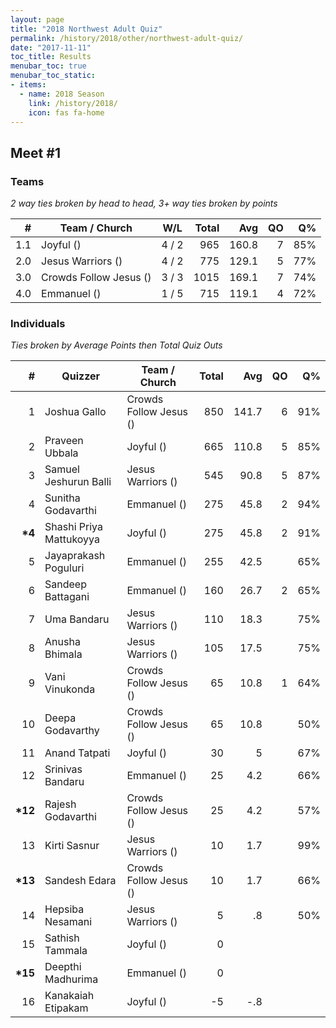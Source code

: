 ```yaml
---
layout: page
title: "2018 Northwest Adult Quiz"
permalink: /history/2018/other/northwest-adult-quiz/
date: "2017-11-11"
toc_title: Results
menubar_toc: true
menubar_toc_static:
- items:
  - name: 2018 Season
    link: /history/2018/
    icon: fas fa-home
---
```


## Meet #1

### Teams

*2 way ties broken by head to head, 3+ way ties broken by points*

| #   | Team / Church          | W/L   | Total | Avg   | QO | Q%  |
|----:|------------------------|-------|------:|------:|---:|----:|
| 1.1 | Joyful ()              | 4 / 2 | 965   | 160.8 | 7  | 85% |
| 2.0 | Jesus Warriors ()      | 4 / 2 | 775   | 129.1 | 5  | 77% |
| 3.0 | Crowds Follow Jesus () | 3 / 3 | 1015  | 169.1 | 7  | 74% |
| 4.0 | Emmanuel ()            | 1 / 5 | 715   | 119.1 | 4  | 72% |

### Individuals

*Ties broken by Average Points then Total Quiz Outs*

| #        | Quizzer                 | Team / Church          | Total | Avg   | QO | Q%  |
|---------:|-------------------------|------------------------|------:|------:|---:|----:|
| 1        | Joshua Gallo            | Crowds Follow Jesus () | 850   | 141.7 | 6  | 91% |
| 2        | Praveen Ubbala          | Joyful ()              | 665   | 110.8 | 5  | 85% |
| 3        | Samuel Jeshurun Balli   | Jesus Warriors ()      | 545   | 90.8  | 5  | 87% |
| 4        | Sunitha Godavarthi      | Emmanuel ()            | 275   | 45.8  | 2  | 94% |
| **\*4**  | Shashi Priya Mattukoyya | Joyful ()              | 275   | 45.8  | 2  | 91% |
| 5        | Jayaprakash Poguluri    | Emmanuel ()            | 255   | 42.5  |    | 65% |
| 6        | Sandeep Battagani       | Emmanuel ()            | 160   | 26.7  | 2  | 65% |
| 7        | Uma Bandaru             | Jesus Warriors ()      | 110   | 18.3  |    | 75% |
| 8        | Anusha Bhimala          | Jesus Warriors ()      | 105   | 17.5  |    | 75% |
| 9        | Vani Vinukonda          | Crowds Follow Jesus () | 65    | 10.8  | 1  | 64% |
| 10       | Deepa Godavarthy        | Crowds Follow Jesus () | 65    | 10.8  |    | 50% |
| 11       | Anand Tatpati           | Joyful ()              | 30    | 5     |    | 67% |
| 12       | Srinivas Bandaru        | Emmanuel ()            | 25    | 4.2   |    | 66% |
| **\*12** | Rajesh Godavarthi       | Crowds Follow Jesus () | 25    | 4.2   |    | 57% |
| 13       | Kirti Sasnur            | Jesus Warriors ()      | 10    | 1.7   |    | 99% |
| **\*13** | Sandesh Edara           | Crowds Follow Jesus () | 10    | 1.7   |    | 66% |
| 14       | Hepsiba Nesamani        | Jesus Warriors ()      | 5     | .8    |    | 50% |
| 15       | Sathish Tammala         | Joyful ()              | 0     |       |    |     |
| **\*15** | Deepthi Madhurima       | Emmanuel ()            | 0     |       |    |     |
| 16       | Kanakaiah Etipakam      | Joyful ()              | -5    | -.8   |    |     |

